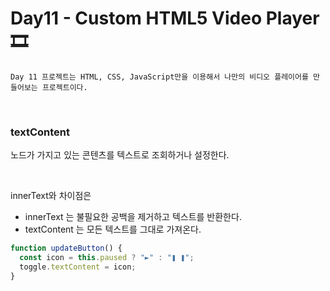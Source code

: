 # Day11 - Custom HTML5 Video Player 🎞️

```
Day 11 프로젝트는 HTML, CSS, JavaScript만을 이용해서 나만의 비디오 플레이어를 만들어보는 프로젝트이다.
```

<br>

### textContent

노드가 가지고 있는 콘텐츠를 텍스트로 조회하거나 설정한다.

<br>

innerText와 차이점은

- innerText 는 불필요한 공백을 제거하고 텍스트를 반환한다.
- textContent 는 모든 텍스트를 그대로 가져온다.

```javascript
function updateButton() {
  const icon = this.paused ? "►" : "❚ ❚";
  toggle.textContent = icon;
}
```
